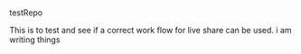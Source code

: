 #
 testRepo

This is to test and see if a correct work flow for live share can be used.
i am writing things 
